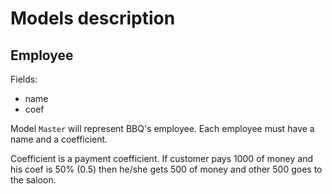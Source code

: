 # Models description

## Employee

Fields:

- name
- coef

Model `Master` will represent BBQ's employee. Each employee must have a name and a coefficient.

Coefficient is a payment coefficient. If customer pays 1000 of money and his coef is 50% (0.5) then he/she gets 500 of money and other 500 goes to the saloon.

